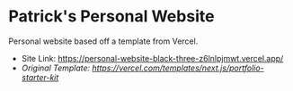 # Patrick's Personal Website

Personal website based off a template from Vercel.

* Site Link: https://personal-website-black-three-z6lnlpjmwt.vercel.app/
* *Original Template: https://vercel.com/templates/next.js/portfolio-starter-kit*